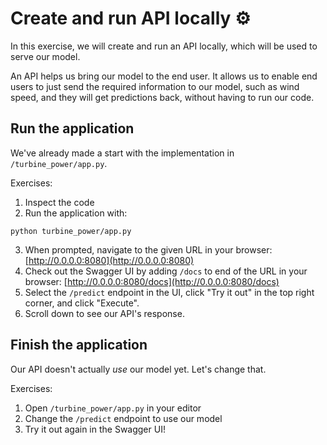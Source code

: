 # Create and run API locally ⚙️

In this exercise, we will create and run an API locally, which will be used to serve our model.

An API helps us bring our model to the end user. It allows us to enable end users to just send the required information to our model, such as wind speed, and they will get predictions back, without having to run our code.

## Run the application

We've already made a start with the implementation in `/turbine_power/app.py`.

Exercises:

1. Inspect the code
2. Run the application with:
```
python turbine_power/app.py
```
3. When prompted, navigate to the given URL in your browser: [http://0.0.0.0:8080](http://0.0.0.0:8080)
4. Check out the Swagger UI by adding `/docs` to end of the URL in your browser: [http://0.0.0.0:8080/docs](http://0.0.0.0:8080/docs)
5. Select the `/predict` endpoint in the UI, click "Try it out" in the top right corner, and click "Execute".
6. Scroll down to see our API's response.

## Finish the application

Our API doesn't actually *use* our model yet. Let's change that.

Exercises:

1. Open `/turbine_power/app.py` in your editor
2. Change the `/predict` endpoint to use our model
3. Try it out again in the Swagger UI!
